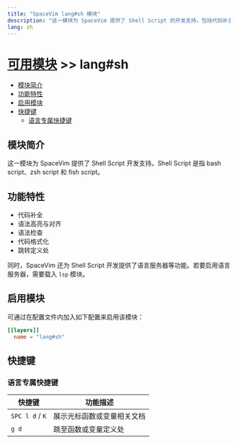 ```yaml
---
title: "SpaceVim lang#sh 模块"
description: "这一模块为 SpaceVim 提供了 Shell Script 的开发支持，包括代码补全、语法检查、代码格式化等特性。"
lang: zh
---
```


# [可用模块](../../) >> lang#sh

<!-- vim-markdown-toc GFM -->

- [模块简介](#模块简介)
- [功能特性](#功能特性)
- [启用模块](#启用模块)
- [快捷键](#快捷键)
  - [语言专属快捷键](#语言专属快捷键)

<!-- vim-markdown-toc -->

## 模块简介

这一模块为 SpaceVim 提供了 Shell Script 开发支持。Shell Script 是指 bash script、zsh script 和 fish script。

## 功能特性

- 代码补全
- 语法高亮与对齐
- 语法检查
- 代码格式化
- 跳转定义处

同时，SpaceVim 还为 Shell Script 开发提供了语言服务器等功能。若要启用语言服务器，需要载入 `lsp` 模块。

## 启用模块

可通过在配置文件内加入如下配置来启用该模块：

```toml
[[layers]]
  name = "lang#sh"
```

## 快捷键

### 语言专属快捷键

| 快捷键          | 功能描述                   |
| --------------- | -------------------------- |
| `SPC l d` / `K` | 展示光标函数或变量相关文档 |
| `g d`           | 跳至函数或变量定义处       |

